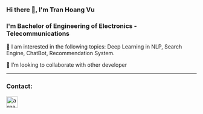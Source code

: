 ### Hi there 👋, I'm Tran Hoang Vu

### I'm Bachelor of Engineering of Electronics - Telecommunications

🌱 I am interested in the following topics: Deep Learning in NLP, Search Engine, ChatBot, Recommendation System.

👯 I’m looking to collaborate with other developer

----------------------------------------------------

### Contact:

[<img align="left" alt="arnabdey0503 | Twitter" width="30px" src="https://icons8.com/icon/13963/twitter" />][twitter]


[twitter]: https://twitter.com/manred1997
<!--
**manred1997/manred1997** is a ✨ _special_ ✨ repository because its `README.md` (this file) appears on your GitHub profile.

Here are some ideas to get you started:

- 🔭 I’m currently working on ...
- 🌱 I’m currently learning ...
- 👯 I’m looking to collaborate on ...
- 🤔 I’m looking for help with ...
- 💬 Ask me about ...
- 📫 How to reach me: ...
- 😄 Pronouns: ...
- ⚡ Fun fact: ...
-->
